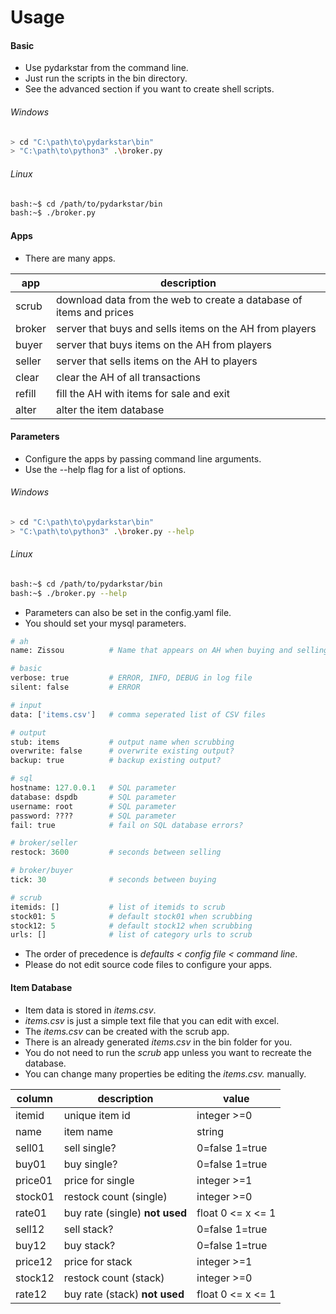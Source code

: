 # Usage

#### Basic

* Use pydarkstar from the command line.
* Just run the scripts in the bin directory.
* See the advanced section if you want to create shell scripts.

###### Windows

```bash
> cd "C:\path\to\pydarkstar\bin"
> "C:\path\to\python3" .\broker.py
```

###### Linux

```bash
bash:~$ cd /path/to/pydarkstar/bin
bash:~$ ./broker.py
```

#### Apps

* There are many apps.

| app    | description                                                         |
|--------|---------------------------------------------------------------------|
| scrub  | download data from the web to create a database of items and prices |
| broker | server that buys and sells items on the AH from players             |
| buyer  | server that buys items on the AH from players                       |
| seller | server that sells items on the AH to players                        |
| clear  | clear the AH of all transactions                                    |
| refill | fill the AH with items for sale and exit                            |
| alter  | alter the item database                                             |

#### Parameters

* Configure the apps by passing command line arguments.
* Use the --help flag for a list of options.

###### Windows

```bash
> cd "C:\path\to\pydarkstar\bin"
> "C:\path\to\python3" .\broker.py --help
```

###### Linux

```bash
bash:~$ cd /path/to/pydarkstar/bin
bash:~$ ./broker.py --help
```

* Parameters can also be set in the config.yaml file.
* You should set your mysql parameters.

```python
# ah
name: Zissou          # Name that appears on AH when buying and selling

# basic
verbose: true         # ERROR, INFO, DEBUG in log file
silent: false         # ERROR

# input
data: ['items.csv']   # comma seperated list of CSV files

# output
stub: items           # output name when scrubbing
overwrite: false      # overwrite existing output?
backup: true          # backup existing output?

# sql
hostname: 127.0.0.1   # SQL parameter
database: dspdb       # SQL parameter
username: root        # SQL parameter
password: ????        # SQL parameter
fail: true            # fail on SQL database errors?

# broker/seller
restock: 3600         # seconds between selling

# broker/buyer
tick: 30              # seconds between buying

# scrub
itemids: []           # list of itemids to scrub
stock01: 5            # default stock01 when scrubbing
stock12: 5            # default stock12 when scrubbing
urls: []              # list of category urls to scrub
```

* The order of precedence is *defaults < config file < command line*.
* Please do not edit source code files to configure your apps.

#### Item Database

* Item data is stored in *items.csv*.
* *items.csv* is just a simple text file that you can edit with excel.
* The *items.csv* can be created with the scrub app.
* There is an already generated *items.csv* in the bin folder for you.
* You do not need to run the *scrub* app unless you want to recreate the database.
* You can change many properties be editing the *items.csv.* manually.

| column   | description                     | value             |
| ---------|---------------------------------|-------------------|
| itemid   | unique item id                  | integer >=0       |
| name     | item name                       | string            |
| sell01   | sell single?                    | 0=false 1=true    |
| buy01    | buy single?                     | 0=false 1=true    |
| price01  | price for single                | integer >=1       |
| stock01  | restock count (single)          | integer >=0       |
| rate01   | buy rate (single) **not used**  | float 0 <= x <= 1 |
| sell12   | sell stack?                     | 0=false 1=true    |
| buy12    | buy stack?                      | 0=false 1=true    |
| price12  | price for stack                 | integer >=1       |
| stock12  | restock count (stack)           | integer >=0       |
| rate12   | buy rate (stack) **not used**   | float 0 <= x <= 1 |
